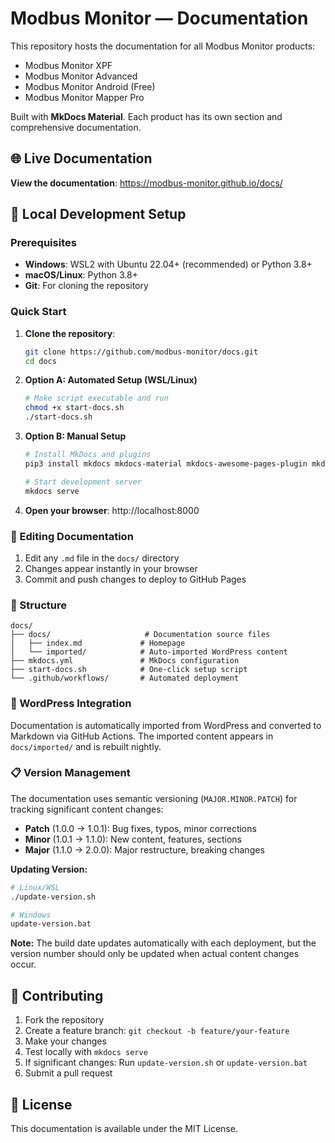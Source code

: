 # Modbus Monitor — Documentation

This repository hosts the documentation for all Modbus Monitor products:
- Modbus Monitor XPF
- Modbus Monitor Advanced  
- Modbus Monitor Android (Free)
- Modbus Monitor Mapper Pro

Built with **MkDocs Material**. Each product has its own section and comprehensive documentation.

## 🌐 Live Documentation

**View the documentation**: https://modbus-monitor.github.io/docs/

## 🚀 Local Development Setup

### Prerequisites
- **Windows**: WSL2 with Ubuntu 22.04+ (recommended) or Python 3.8+
- **macOS/Linux**: Python 3.8+
- **Git**: For cloning the repository

### Quick Start

1. **Clone the repository**:
   ```bash
   git clone https://github.com/modbus-monitor/docs.git
   cd docs
   ```

2. **Option A: Automated Setup (WSL/Linux)**
   ```bash
   # Make script executable and run
   chmod +x start-docs.sh
   ./start-docs.sh
   ```

3. **Option B: Manual Setup**
   ```bash
   # Install MkDocs and plugins
   pip3 install mkdocs mkdocs-material mkdocs-awesome-pages-plugin mkdocs-redirects mkdocs-minify-plugin
   
   # Start development server
   mkdocs serve
   ```

4. **Open your browser**: http://localhost:8000

### 📝 Editing Documentation

1. Edit any `.md` file in the `docs/` directory
2. Changes appear instantly in your browser
3. Commit and push changes to deploy to GitHub Pages

### 📂 Structure

```
docs/
├── docs/                     # Documentation source files
│   ├── index.md             # Homepage
│   └── imported/            # Auto-imported WordPress content
├── mkdocs.yml               # MkDocs configuration
├── start-docs.sh            # One-click setup script
└── .github/workflows/       # Automated deployment
```

### 🔄 WordPress Integration

Documentation is automatically imported from WordPress and converted to Markdown via GitHub Actions. The imported content appears in `docs/imported/` and is rebuilt nightly.

### 📋 Version Management

The documentation uses semantic versioning (`MAJOR.MINOR.PATCH`) for tracking significant content changes:

- **Patch** (1.0.0 → 1.0.1): Bug fixes, typos, minor corrections
- **Minor** (1.0.1 → 1.1.0): New content, features, sections  
- **Major** (1.1.0 → 2.0.0): Major restructure, breaking changes

**Updating Version:**
```bash
# Linux/WSL
./update-version.sh

# Windows
update-version.bat
```

**Note:** The build date updates automatically with each deployment, but the version number should only be updated when actual content changes occur.

## 🤝 Contributing

1. Fork the repository
2. Create a feature branch: `git checkout -b feature/your-feature`
3. Make your changes
4. Test locally with `mkdocs serve`
5. If significant changes: Run `update-version.sh` or `update-version.bat`
6. Submit a pull request

## 📄 License

This documentation is available under the MIT License.
